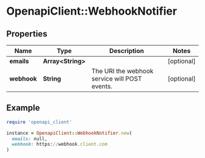 # OpenapiClient::WebhookNotifier

## Properties

| Name | Type | Description | Notes |
| ---- | ---- | ----------- | ----- |
| **emails** | **Array&lt;String&gt;** |  | [optional] |
| **webhook** | **String** | The URI the webhook service will POST events. | [optional] |

## Example

```ruby
require 'openapi_client'

instance = OpenapiClient::WebhookNotifier.new(
  emails: null,
  webhook: https://webhook.client.com
)
```

